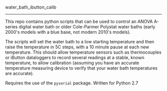 water_bath_ibutton_calib

--------------

This repo contains python scripts that can be used to control an 
ANOVA A-series digital water bath or older Cole-Parmer Polystat
water baths (early 2000's models with a blue base, not modern 2010's 
models). 

The scripts will set the water bath to a low starting temperature and
then raise the temperature in 5C steps, with a 10 minute pause at
each new temperature. This should allow temperature sensors such as
thermocouples or iButton dataloggers to record several readings at a 
stable, known temperature, to allow calibration (assuming you have an 
accurate temperature measuring device to verify that your water bath 
temperatures are accurate). 

Requires the use of the `pyserial` package. Written for Python 2.7
